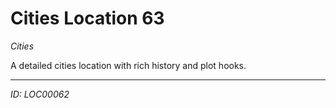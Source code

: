 # Cities Location 63

*Cities*

A detailed cities location with rich history and plot hooks.

---
*ID: LOC00062*